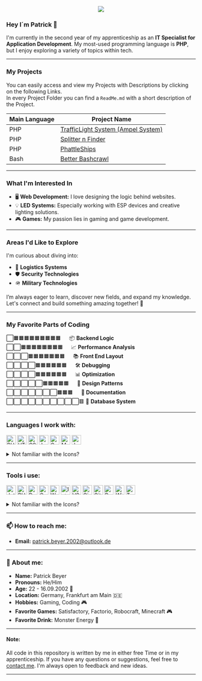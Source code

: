 <p align="center">
  <img src="https://capsule-render.vercel.app/api?text=Welcome%20to%20my%20Snippets!&animation=fadeIn&type=waving&color=gradient&height=100"/>
</p>

### Hey I´m **Patrick** 👋

I'm currently in the second year of my apprenticeship as an **IT Specialist for Application Development**. My most-used programming language is **PHP**, but I enjoy exploring a variety of topics within tech.

---

### My Projects

You can easily access and view my Projects with Descriptions by clicking on the following Links. </br>
In every Project Folder you can find a `ReadMe.md` with a short description of the Project.

| Main Language | Project Name                                                                              |
|---------------|-------------------------------------------------------------------------------------------|
| PHP           | [TrafficLight System (Ampel System) ](/01-PHP/011-Ampel_System%20(TrafficLight%20System)) |
| PHP           | [Splitter n Finder ](/01-PHP/012-Splitter-n-Finder)                                       |
| PHP           | [PhattleShips ](/01-PHP/010-PhattleShips)                                                 |
| Bash          | [Better Bashcrawl ](/04-Bash/041-Better-Bashcrawl)                                        |

---

### What I'm Interested In
- 🖥️ **Web Development:** I love designing the logic behind websites.
- 💡 **LED Systems:** Especially working with ESP devices and creative lighting solutions.
- 🎮 **Games:** My passion lies in gaming and game development.

---

### Areas I'd Like to Explore
I'm curious about diving into:
- 🚚 **Logistics Systems**
- 🛡️ **Security Technologies**
- 🪖 **Military Technologies**

I’m always eager to learn, discover new fields, and expand my knowledge. Let's connect and build something amazing together! 🚀

---

### My Favorite Parts of Coding
⬜🟧🟧🟧🟧🟧🟧🟧🟧🟧   📦 **Backend Logic**</br>
⬜⬜🟧🟧🟧🟧🟧🟧🟧🟧   📈 **Performance Analysis**</br>
⬜⬜⬜🟧🟧🟧🟧🟧🟧🟧   📚 **Front End Layout**</br>
⬜⬜⬜⬜🟧🟧🟧🟧🟧🟧   🛠️ **Debugging**</br>
⬜⬜⬜⬜🟧🟧🟧🟧🟧🟧   📊 **Optimization**</br>
⬜⬜⬜⬜⬜🟧🟧🟧🟧🟧   🧩 **Design Patterns**</br>
⬜⬜⬜⬜⬜⬜⬜🟧🟧🟧   📝 **Documentation**</br>
⬜⬜⬜⬜⬜⬜⬜⬜⬜⬜🟥 🧠 **Database System**</br>

---

### Languages I work with:
<p align="left">
<img src="https://cdn.jsdelivr.net/gh/devicons/devicon@latest/icons/php/php-original.svg" alt="PHP" width="25" height="25"/>
<img src="https://cdn.jsdelivr.net/gh/devicons/devicon@latest/icons/html5/html5-original.svg" alt="HTML5" width="25" height="25"/>
<img src="https://cdn.jsdelivr.net/gh/devicons/devicon@latest/icons/css3/css3-original.svg" alt="CSS" width="25" height="25"/>
<img src="https://cdn.jsdelivr.net/gh/devicons/devicon@latest/icons/javascript/javascript-original.svg" alt="JavaScript" width="25" height="25"/>
<img src="https://cdn.jsdelivr.net/gh/devicons/devicon@latest/icons/c/c-original.svg" alt="C" width="25" height="25"/>
<img src="https://cdn.jsdelivr.net/gh/devicons/devicon@latest/icons/mysql/mysql-original-wordmark.svg" alt="MYSQL" width="25" height="25"/>
<img src="https://cdn.jsdelivr.net/gh/devicons/devicon@latest/icons/java/java-original.svg" alt="Java" width="25" height="25"/>
</p>
<details>
<summary>Not familiar with the Icons?</summary>
PHP<br>
HTML 5<br>
CSS<br>
JavaScript<br>
C<br>
MYSQL<br>
Java<br>
</details>

---

### Tools i use:
<p align="left">
<img src="https://cdn.jsdelivr.net/gh/devicons/devicon@latest/icons/jetbrains/jetbrains-original.svg" alt="Jetbrains" width="25" height="25"/>
<img src="https://cdn.jsdelivr.net/gh/devicons/devicon@latest/icons/phpstorm/phpstorm-original.svg" alt="PHP-Storm" width="25" height="25"/>
<img src="https://cdn.jsdelivr.net/gh/devicons/devicon@latest/icons/datagrip/datagrip-original.svg" alt="Data-Grip" width="25" height="25"/>
<img src="https://cdn.jsdelivr.net/gh/devicons/devicon@latest/icons/clion/clion-original.svg" alt="C-Lion" width="25" height="25"/>
<img src="https://cdn.jsdelivr.net/gh/devicons/devicon@latest/icons/webstorm/webstorm-original.svg" alt="Web-Storm" width="25" height="25"/>
<img src="https://cdn.jsdelivr.net/gh/devicons/devicon@latest/icons/intellij/intellij-original.svg" alt="IntelliJ" width="25" height="25"/>
<img src="https://cdn.jsdelivr.net/gh/devicons/devicon@latest/icons/vscode/vscode-original.svg" alt="VS-Code" width="25" height="25"/>
<img src="https://cdn.jsdelivr.net/gh/devicons/devicon@latest/icons/gimp/gimp-original.svg" alt="Gimp" width="25" height="25"/>
<img src="https://cdn.jsdelivr.net/gh/devicons/devicon@latest/icons/git/git-original.svg" alt="Git" width="25" height="25"/>
<img src="https://cdn.jsdelivr.net/gh/devicons/devicon@latest/icons/putty/putty-original.svg" alt="Putty" width="25" height="25"/>
<img src="https://cdn.jsdelivr.net/gh/devicons/devicon@latest/icons/windows11/windows11-original.svg" alt="Win 11" width="25" height="25"/>
<img src="https://cdn.jsdelivr.net/gh/devicons/devicon@latest/icons/trello/trello-original.svg" alt="Trello" width="25" height="25"/>
</p>
<details>
<summary>Not familiar with the Icons?</summary>
Jetbrains<br>
PHP Storm<br>
Data Grip<br>
C Lion<br>
Web Storm<br>
IntelliJ<br>
Visual Studio Code<br>
Gimp<br>
Git<br>
Putty<br>
Windows 11<br>
Trello<br>
</details>

---

### 📫 How to reach me:
- **Email:** [patrick.beyer.2002@outlook.de](mailto:patrick.beyer.2002@outlook.de)

---

### 🧑 About me:
- **Name:** Patrick Beyer
- **Pronouns:** He/Him
- **Age:** 22 - 16.09.2002 🎂
- **Location:** Germany, Frankfurt am Main 🇩🇪
- **Hobbies:** Gaming, Coding 🎮
- **Favorite Games:** Satisfactory, Factorio, Robocraft, Minecraft 🎮
- **Favorite Drink:** Monster Energy 🥤

---

#### Note:
All code in this repository is written by me in either free Time or in my apprenticeship. If you have any questions or suggestions, feel free to [contact me](mailto:patrick.beyer.2002@outlook.de). I'm always open to feedback and new ideas. 

---
